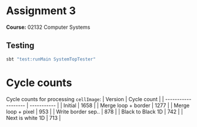 # Assignment 3
**Course:** 02132 Computer Systems
## Testing
```cmd
sbt "test:runMain SystemTopTester"
```
# Cycle counts
Cycle counts for processing `cellImage`:
| Version             | Cycle count |
| ------------------- | ----------- |
| Initial             | 1658        |
| Merge loop + border | 1277        |
| Merge loop + pixel  | 953         |
| Write border sep..  | 878         |
| Black to Black 1D   | 742         |
| Next is white 1D    | 713         |